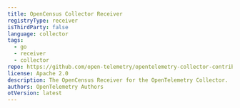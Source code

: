 ```yaml
---
title: OpenCensus Collector Receiver
registryType: receiver
isThirdParty: false
language: collector
tags:
  - go
  - receiver
  - collector
repo: https://github.com/open-telemetry/opentelemetry-collector-contrib/tree/main/receiver/opencensusreceiver
license: Apache 2.0
description: The OpenCensus Receiver for the OpenTelemetry Collector.
authors: OpenTelemetry Authors
otVersion: latest
---
```

